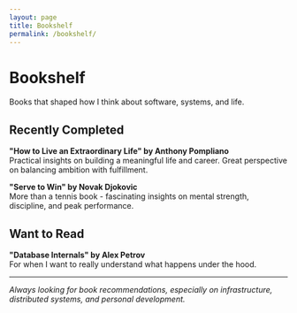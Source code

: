 ```yaml
---
layout: page
title: Bookshelf
permalink: /bookshelf/
---
```


# Bookshelf

Books that shaped how I think about software, systems, and life.

## Recently Completed

**"How to Live an Extraordinary Life" by Anthony Pompliano**  
Practical insights on building a meaningful life and career. Great perspective on balancing ambition with fulfillment.

**"Serve to Win" by Novak Djokovic**  
More than a tennis book - fascinating insights on mental strength, discipline, and peak performance.

## Want to Read

**"Database Internals" by Alex Petrov**  
For when I want to really understand what happens under the hood.

---

*Always looking for book recommendations, especially on infrastructure, distributed systems, and personal development.*